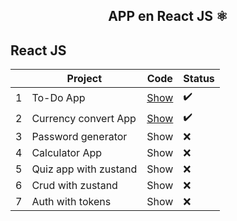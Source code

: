 <div align="center">
    <h2>APP en React JS ⚛️</h2>
</div>

## React JS

|  | Project | Code | Status |
| --- | --- | --- | --- |
| 1 | To-Do App | [Show](projects/01-to-do/)  | :heavy_check_mark: |
| 2 | Currency convert App | [Show](projects/02-currency-convert) | :heavy_check_mark: |
| 3 | Password generator | Show | :x: |
| 4 | Calculator App | Show | :x: |
| 5 | Quiz app with zustand | Show | :x: |
| 6 | Crud with zustand | Show | :x: |
| 7 | Auth with tokens | Show | :x: |
